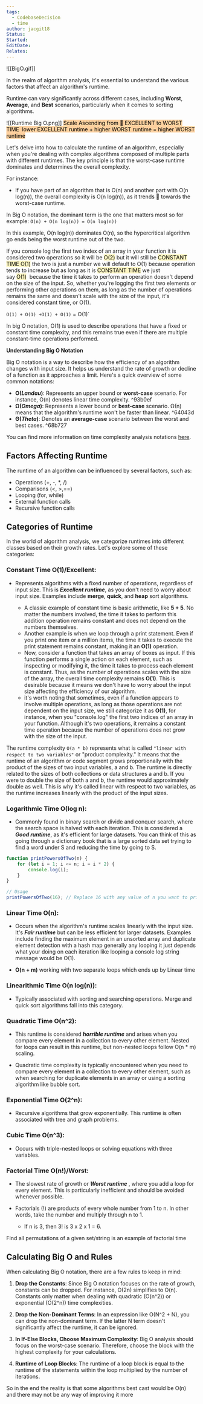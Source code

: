 ```yaml
---
tags:
  - CodebaseDecision
  - time
author: jacgit18
Status: 
Started: 
EditDate: 
Relates:
---
```


![[BigO.gif]]

In the realm of algorithm analysis, it's essential to understand the various factors that affect an algorithm's runtime. 

Runtime can vary significantly across different cases, including **Worst**, **Average**, and **Best** scenarios, particularly when it comes to sorting algorithms.

![[Runtime Big O.png]]
<mark style="background: #FFB86CA6;">Scale Ascending from 🔼 EXCELLENT to WORST TIME 
lower EXCELLENT runtime + higher WORST runtime = higher WORST runtime</mark>

Let's delve into how to calculate the runtime of an algorithm, especially when you're dealing with complex algorithms composed of multiple parts with different runtimes. The key principle is that the worst-case runtime dominates and determines the overall complexity.

For instance:
- If you have part of an algorithm that is O(n)  and another part with O(n log(n)), the overall complexity is O(n log(n)), as it trends 🔼 towards the worst-case runtime.

In Big O notation, the dominant term is the one that matters most so for example:
`O(n) + O(n log(n)) = O(n log(n))` 

In this example, O(n log(n)) dominates O(n), so the hypercritical algorithm go ends being the worst runtime out of the two.

If you console log the first two index of an array in your function it is considered two operations so it will be <mark style="background: #FFF3A3A6;">O(2)</mark> but it will still be <mark style="background: #FFF3A3A6;">CONSTANT TIME O(1)</mark> the two is just a number we will default to O(1) because operation tends to increase but as long as it is <mark style="background: #FFF3A3A6;">CONSTANT TIME</mark> we just say <mark style="background: #FFF3A3A6;">O(1)</mark>  because the time it takes to perform an operation doesn't depend on the size of the input. So, whether you're logging the first two elements or performing other operations on them, as long as the number of operations remains the same and doesn't scale with the size of the input, it's considered constant time, or O(1).

`O(1) + O(1) +O(1) + O(1)` = O(1)` 

In big O notation, O(1) is used to describe operations that have a fixed or constant time complexity, and this remains true even if there are multiple constant-time operations performed.


**Understanding Big O Notation**

Big O notation is a way to describe how the efficiency of an algorithm changes with input size. It helps us understand the rate of growth or decline of a function as it approaches a limit. Here's a quick overview of some common notations:

- **O(*Landau*)**: Represents an upper bound or **worst-case** scenario. For instance, O(n) denotes linear time complexity. ^93b0ef
- **Ω(*Omega*)**: Represents a lower bound or **best-case** scenario. Ω(n) means that the algorithm's runtime won't be faster than linear. ^64043d
- **Θ(*Theta*)**: Denotes an **average-case** scenario between the worst and best cases. ^68b727

You can find more information on time complexity analysis notations [here](https://cs.stackexchange.com/questions/57/how-does-one-know-which-notation-of-time-complexity-analysis-to-use).

## Factors Affecting Runtime

The runtime of an algorithm can be influenced by several factors, such as:
- Operations (+, -, \*, /)
- Comparisons (<, >,\==)
- Looping (for, while)
- External function calls
- Recursive function calls

## Categories of Runtime

In the world of algorithm analysis, we categorize runtimes into different classes based on their growth rates. Let's explore some of these categories:

### Constant Time O(1)/Excellent: 
- Represents algorithms with a fixed number of operations, regardless of input size. This is ***Excellent runtime***, as you don't need to worry about input size. Examples include **merge**, **quick**, and **heap** sort algorithms.

	- A classic example of constant time is basic arithmetic, like **5 + 5**. No matter the numbers involved, the time it takes to perform this addition operation remains constant and does not depend on the numbers themselves.
	- Another example is when we loop through a print statement. Even if you print one item or a million items, the time it takes to execute the print statement remains constant, making it an **O(1)** operation.
	- Now, consider a function that takes an array of boxes as input. If this function performs a single action on each element, such as inspecting or modifying it, the time it takes to process each element is constant. Thus, as the number of operations scales with the size of the array, the overall time complexity remains **O(1)**. This is desirable because it means we don't have to worry about the input size affecting the efficiency of our algorithm.
	- it's worth noting that sometimes, even if a function appears to involve multiple operations, as long as those operations are not dependent on the input size, we still categorize it as **O(1)**, for instance, when you "console.log" the first two indices of an array in your function. Although it's two operations, it remains a constant time operation because the number of operations does not grow with the size of the input.

The runtime complexity `O(a * b)` represents what is called `"linear with respect to two variables"` or "product complexity." It means that the runtime of an algorithm or code segment grows proportionally with the product of the sizes of two input variables, a and b. The runtime is directly related to the sizes of both collections or data structures a and b. If you were to double the size of both a and b, the runtime would approximately double as well. This is why it's called linear with respect to two variables, as the runtime increases linearly with the product of the input sizes.
### Logarithmic Time O(log n): 
- Commonly found in binary search or divide and conquer search, where the search space is halved with each iteration. This is considered a ***Good runtime***, as it's efficient for large datasets. You can think of this as going through a dictionary book that is a large sorted data set trying to find a word under S and reducing the time by going to S. 

```javascript
function printPowersOfTwo(n) {
    for (let i = 1; i <= n; i = i * 2) {
        console.log(i);
    }
}

// Usage
printPowersOfTwo(16); // Replace 16 with any value of n you want to print powers of 2 up to
```

### Linear Time O(n):
- Occurs when the algorithm's runtime scales linearly with the input size. It's ***Fair runtime*** but can be less efficient for larger datasets. Examples include finding the maximum element in an unsorted array and duplicate element detection with a hash map generally any looping it just depends what your doing on each iteration like looping a console log string message would be O(1).

- **O(n + m)** working with two separate loops  which ends up by Linear time

### Linearithmic Time O(n log(n)):
- Typically associated with sorting and searching operations. Merge and quick sort algorithms fall into this category.

### Quadratic Time O(n^2): 
- This runtime is considered ***horrible runtime*** and arises when you compare every element in a collection to every other element. Nested for loops can result in this runtime, but non-nested loops follow O(n \* m) scaling.

- Quadratic time complexity is typically encountered when you need to compare every element in a collection to every other element, such as when searching for duplicate elements in an array or using a sorting algorithm like bubble sort.

### Exponential Time O(2^n): 
- Recursive algorithms that grow exponentially. This runtime is often associated with tree and graph problems.

### Cubic Time O(n^3): 
- Occurs with triple-nested loops or solving equations with three variables.

### Factorial Time O(n!)/Worst: 
- The slowest rate of growth or ***Worst runtime*** , where you add a loop for every element. This is particularly inefficient and should be avoided whenever possible.

- Factorials (!) are products of every whole number from 1 to n. In other words, take the number and multiply through n to 1.  

	- If n is 3, then 3! is 3 x 2 x 1 = 6. 

Find all permutations of a given set/string is an example of factorial time

## Calculating Big O and Rules

When calculating Big O notation, there are a few rules to keep in mind:

1. **Drop the Constants**: Since Big O notation focuses on the rate of growth, constants can be dropped. For instance, O(2n) simplifies to O(n). Constants only matter when dealing with quadratic (O(n^2)) or exponential (O(2^n)) time complexities.

2. **Drop the Non-Dominant Terms**: In an expression like O(N^2 + N), you can drop the non-dominant term. If the latter N term doesn't significantly affect the runtime, it can be ignored.

3. **In If-Else Blocks, Choose Maximum Complexity**: Big O analysis should focus on the worst-case scenario. Therefore, choose the block with the highest complexity for your calculations.

4. **Runtime of Loop Blocks**: The runtime of a loop block is equal to the runtime of the statements within the loop multiplied by the number of iterations.

So in the end the reality is that some algorithms best cast would be O(n) and there may not be any way of improving it more 
